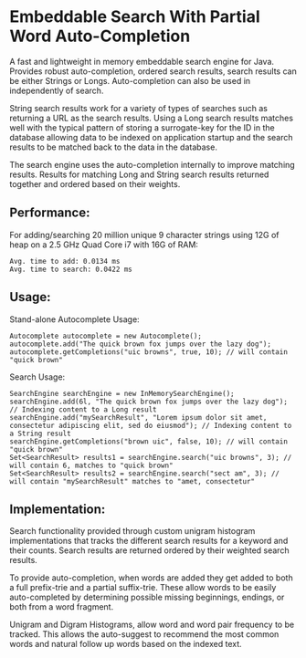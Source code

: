 Embeddable Search With Partial Word Auto-Completion
====

A fast and lightweight in memory embeddable search engine for Java.  Provides robust auto-completion, ordered search results, search results can be either
 Strings or Longs.  Auto-completion can also be used in independently of search.  

String search results work for a variety of types of searches such as returning a URL as the search results.
Using a Long search results matches well with the typical pattern of storing a surrogate-key for the ID in the database allowing data to be indexed on application
 startup and the search results to be matched back to the data in the database.
   
The search engine uses the auto-completion internally to improve matching results.  Results for matching Long and String search results returned together and ordered
 based on their weights.
 
Performance:
----
For adding/searching 20 million unique 9 character strings using 12G of heap on a 2.5 GHz Quad Core i7 with 16G of RAM:
```
Avg. time to add: 0.0134 ms
Avg. time to search: 0.0422 ms
```

Usage:
----

Stand-alone Autocomplete Usage:<br>
```
Autocomplete autocomplete = new Autocomplete();
autocomplete.add("The quick brown fox jumps over the lazy dog");
autocomplete.getCompletions("uic browns", true, 10); // will contain "quick brown"
```

Search Usage:
```
SearchEngine searchEngine = new InMemorySearchEngine();
searchEngine.add(6l, "The quick brown fox jumps over the lazy dog"); // Indexing content to a Long result
searchEngine.add("mySearchResult", "Lorem ipsum dolor sit amet, consectetur adipiscing elit, sed do eiusmod"); // Indexing content to a String result
searchEngine.getCompletions("brown uic", false, 10); // will contain "quick brown"
Set<SearchResult> results1 = searchEngine.search("uic browns", 3); // will contain 6, matches to "quick brown"
Set<SearchResult> results2 = searchEngine.search("sect am", 3); // will contain "mySearchResult" matches to "amet, consectetur"
```
	
Implementation:
----
Search functionality provided through custom unigram histogram implementations that tracks the different search results for a keyword and their counts.  Search 
results are returned ordered by their weighted search results.

To provide auto-completion, when words are added they get added to both a full prefix-trie and a partial suffix-trie.  These allow words to be easily auto-completed by determining possible missing beginnings, endings, or both from a word fragment.

Unigram and Digram Histograms, allow word and word pair frequency to be tracked.  This allows the auto-suggest to recommend the most common words and natural follow up
words based on the indexed text.
